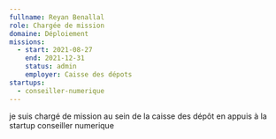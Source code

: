 ```yaml
---
fullname: Reyan Benallal
role: Chargée de mission
domaine: Déploiement
missions:
  - start: 2021-08-27
    end: 2021-12-31
    status: admin
    employer: Caisse des dépots 
startups:
  - conseiller-numerique
---
```


je suis chargé de mission au sein de la caisse des dépôt en appuis à la startup conseiller numerique 
